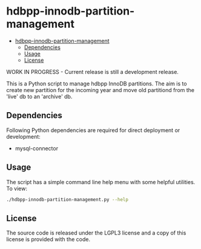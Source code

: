 # hdbpp-innodb-partition-management

- [hdbpp-innodb-partition-management](#hdbpp-innodb-partition-management)
  - [Dependencies](#Dependencies)
  - [Usage](#Usage)
  - [License](#License)

WORK IN PROGRESS - Current release is still a development release.

This is a Python script to manage hdbpp InnoDB partitions. The aim is to create new partition for the incoming year and move old partitiond from the 'live' db to an 'archive' db. 

## Dependencies

Following Python dependencies are required for direct deployment or development:

* mysql-connector

## Usage

The script has a simple command line help menu with some helpful utilities. To view:

```bash
./hdbpp-innodb-partition-management.py --help
```

## License

The source code is released under the LGPL3 license and a copy of this license is provided with the code.
